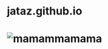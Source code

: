 # jataz.github.io
# ![mamammamama](https://github.com/tazbuch/tazbuch.github.io/assets/119015385/eacd5d09-866b-433f-aea5-d2a54dfc1c62)
